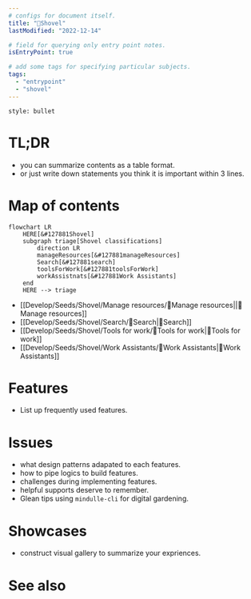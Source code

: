 ```yaml
---
# configs for document itself.
title: "🎉Shovel"
lastModified: "2022-12-14"

# field for querying only entry point notes.
isEntryPoint: true

# add some tags for specifying particular subjects.
tags:
  - "entrypoint"
  - "shovel"
---
```

```toc
style: bullet
```

# TL;DR
- you can summarize contents as a table format.
- or just write down statements you think it is important within 3 lines.


# Map of contents
```mermaid
flowchart LR
	HERE[&#127881Shovel]
	subgraph triage[Shovel classifications]
		direction LR
		manageResources[&#127881manageResources]
		Search[&#127881search]
		toolsForWork[&#127881toolsForWork]
		workAssistnats[&#127881Work Assistants]
	end
	HERE --> triage
```
- [[Develop/Seeds/Shovel/Manage resources/🎉Manage resources||🎉Manage resources]]
- [[Develop/Seeds/Shovel/Search/🎉Search|🎉Search]]
- [[Develop/Seeds/Shovel/Tools for work/🎉Tools for work|🎉Tools for work]]
- [[Develop/Seeds/Shovel/Work Assistants/🎉Work Assistants|🎉Work Assistants]]

# Features
- List up frequently used features.

# Issues
- what design patterns adapated to each features.
- how to pipe logics to build features.
- challenges during implementing features.
- helpful supports deserve to remember.
- Glean tips using `mindulle-cli` for digital gardening.

# Showcases
- construct visual gallery to summarize your expriences.

# See also
